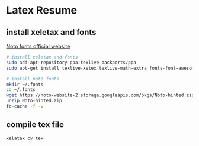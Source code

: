 # Latex Resume
## install xeletax and fonts
[Noto fonts official website](https://www.google.com/get/noto/help/install/)
```bash
# install xeletax and fonts
sudo add-apt-repository ppa:texlive-backports/ppa
sudo apt-get install texlive-xetex texlive-math-extra fonts-font-awesome fontconfig texlive-fonts-recommended texlive-fonts-extra

# install noto fonts
mkdir ~/.fonts
cd ~/.fonts
wget https://noto-website-2.storage.googleapis.com/pkgs/Noto-hinted.zip
unzip Noto-hinted.zip
fc-cache -f -v
```

## compile tex file
```bash
xelatax cv.tex
```
